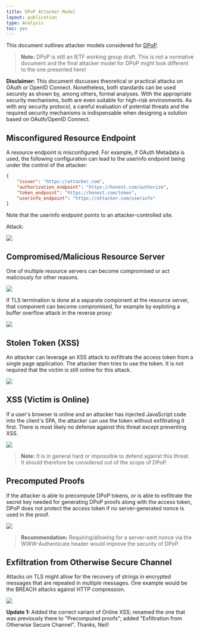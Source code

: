 ```yaml
---
title: DPoP Attacker Model
layout: publication
type: Analysis
toc: yes
---
```


This document outlines attacker models considered for [DPoP](https://tools.ietf.org/html/draft-ietf-oauth-dpop). 
<!--more-->

> **Note:** DPoP is still an IETF working group draft. This is not a normative document and the final attacker model for DPoP might look different to the one presented here!


<div class="alert alert-info" role="alert">
  <b>Disclaimer:</b> This document discusses theoretical or practical attacks on OAuth or OpenID Connect. Nonetheless, both standards can be used securely as shown by, among others, formal analyses. With the appropriate security mechanisms, both are even suitable for high-risk environments. As with any security protocol, a careful evaluation of potential threats and the required security mechanisms is indispensable when designing a solution based on OAuth/OpenID Connect.
</div>

## Misconfigured Resource Endpoint

A resource endpoint is misconfigured. For example, if OAuth Metadata is used, the following configuration can lead to the userinfo endpoint being under the control of the attacker:

```json
{
    "issuer": "https://attacker.com",
    "authorization_endpoint": "https://honest.com/authorize",
    "token_endpoint": "https://honest.com/token",
    "userinfo_endpoint": "https://attacker.com/userinfo"
}
```
Note that the userinfo endpoint points to an attacker-controlled site.

Attack:

<img src="/img/plantuml/0cdb925a9cdcdfac505159dee8588fb659060cc0917f7f001bb27fd81a202fd6.svg" class="svg">


## Compromised/Malicious Resource Server

One of multiple resource servers can become compromised or act maliciously for other reasons.

<img src="/img/plantuml/0a9f7a2b950fe131bcd3622b7c4a652744a24388eae986cb96bffbe05aece232.svg" class="svg">

If TLS termination is done at a separate component at the resource server, that component can become compromised, for example by exploting a buffer overflow attack in the reverse proxy: 

<img src="/img/plantuml/d7ebccf61f43d00d5b2b7881874ea14da4965bf9142d40bbf512d4b5f9ddd3d9.svg" class="svg">


## Stolen Token (XSS)

An attacker can leverage an XSS attack to exfiltrate the access token from a single page application. The attacker then tries to use the token. It is not required that the victim is still online for this attack.

<img src="/img/plantuml/a423b5d72e059a385a1f3ca8e6d1af6315d35850fb1e7908f4ba33a31b3ab37c.svg" class="svg">


## XSS (Victim is Online)

If a user's browser is online and an attacker has injected JavaScript code into the client's SPA,  the attacker can use the token without exfiltrating it first. There is most likely no defense against this threat except preventing XSS.

<img src="/img/plantuml/344c65fd8ad56bd7ee740331acd651ebe568cd9924f43e1cd033c2ee99929d79.svg" class="svg">

> **Note:** It is in general hard or impossible to defend against this threat. It should therefore be considered out of the scope of DPoP.


## Precomputed Proofs

If the attacker is able to precompute DPoP tokens, or is able to exfiltrate the secret key needed for generating DPoP proofs along with the access token, DPoP does not protect the access token if no server-generated nonce is used in the proof.

<img src="/img/plantuml/185817e572aa17d3d09f852df76fc925ae2a908bd130bc706fc27a5b53f1db3d.svg" class="svg">

> **Recommendation:** Requiring/allowing for a server-sent nonce via the WWW-Authenticate header would improve the security of DPoP.

## Exfiltration from Otherwise Secure Channel

Attacks on TLS might allow for the recovery of strings in encrypted messages that are repeated in multiple messages. One example would be the BREACH attacks against HTTP compression.

<img src="/img/plantuml/41ea6ca0990bcaf9081318f983ef4208426beae62c11d94ac9952c2d2248994e.svg" class="svg">


**Update 1:** Added the correct variant of Online XSS; renamed the one that was previously there to "Precomputed proofs"; added "Exfiltration from Otherwise Secure Channel". Thanks, Neil!